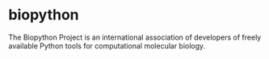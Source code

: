 # biopython
The Biopython Project is an international association of developers of freely available Python tools for computational molecular biology.
